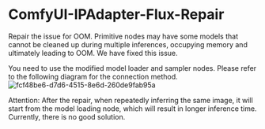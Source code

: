 # ComfyUI-IPAdapter-Flux-Repair
Repair the issue for OOM.
Primitive nodes may have some models that cannot be cleaned up during multiple inferences, occupying memory and ultimately leading to OOM. We have fixed this issue.

You need to use the modified model loader and sampler nodes. Please refer to the following diagram for the connection method.
![fcf48be6-d7d6-4515-8e6d-260de9fab95a](https://github.com/user-attachments/assets/4bca6600-527f-4756-87a5-aefe7a11602b)

Attention: After the repair, when repeatedly inferring the same image, it will start from the model loading node, which will result in longer inference time. Currently, there is no good solution.
